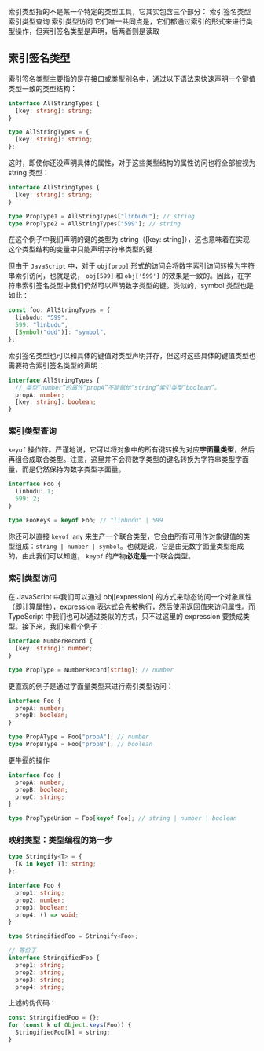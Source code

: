 索引类型指的不是某一个特定的类型工具，它其实包含三个部分：
索引签名类型
索引类型查询
索引类型访问
它们唯一共同点是，它们都通过索引的形式来进行类型操作，但索引签名类型是声明，后两者则是读取

## 索引签名类型

索引签名类型主要指的是在接口或类型别名中，通过以下语法来快速声明一个键值类型一致的类型结构：

```ts
interface AllStringTypes {
  [key: string]: string;
}

type AllStringTypes = {
  [key: string]: string;
};
```

这时，即使你还没声明具体的属性，对于这些类型结构的属性访问也将全部被视为 string 类型：

```ts
interface AllStringTypes {
  [key: string]: string;
}

type PropType1 = AllStringTypes["linbudu"]; // string
type PropType2 = AllStringTypes["599"]; // string
```

在这个例子中我们声明的键的类型为 string（[key: string]），这也意味着在实现这个类型结构的变量中只能声明字符串类型的键：

但由于 `JavaScript` 中，对于 `obj[prop]` 形式的访问会将数字索引访问转换为字符串索引访问，也就是说， `obj[599]` 和 `obj['599']` 的效果是一致的。因此，在字符串索引签名类型中我们仍然可以声明数字类型的键。类似的，symbol 类型也是如此：

```ts
const foo: AllStringTypes = {
  linbudu: "599",
  599: "linbudu",
  [Symbol("ddd")]: "symbol",
};
```

索引签名类型也可以和具体的键值对类型声明并存，但这时这些具体的键值类型也需要符合索引签名类型的声明：

```ts
interface AllStringTypes {
  // 类型“number”的属性“propA”不能赋给“string”索引类型“boolean”。
  propA: number;
  [key: string]: boolean;
}
```

### 索引类型查询

`keyof` 操作符。严谨地说，它可以将对象中的所有键转换为对应**字面量类型**，然后再组合成联合类型。注意，这里并不会将数字类型的键名转换为字符串类型字面量，而是仍然保持为数字类型字面量。

```ts
interface Foo {
  linbudu: 1;
  599: 2;
}

type FooKeys = keyof Foo; // "linbudu" | 599
```

你还可以直接 `keyof any` 来生产一个联合类型，它会由所有可用作对象键值的类型组成：`string | number | symbol`。也就是说，它是由无数字面量类型组成的，由此我们可以知道， `keyof` 的产物**必定是**一个联合类型。

### 索引类型访问

在 JavaScript 中我们可以通过 obj[expression] 的方式来动态访问一个对象属性（即计算属性），expression 表达式会先被执行，然后使用返回值来访问属性。而 TypeScript 中我们也可以通过类似的方式，只不过这里的 expression 要换成类型。接下来，我们来看个例子：

```ts
interface NumberRecord {
  [key: string]: number;
}

type PropType = NumberRecord[string]; // number
```

更直观的例子是通过字面量类型来进行索引类型访问：

```ts
interface Foo {
  propA: number;
  propB: boolean;
}

type PropAType = Foo["propA"]; // number
type PropBType = Foo["propB"]; // boolean
```

更牛逼的操作

```ts
interface Foo {
  propA: number;
  propB: boolean;
  propC: string;
}

type PropTypeUnion = Foo[keyof Foo]; // string | number | boolean
```

### 映射类型：类型编程的第一步

```ts
type Stringify<T> = {
  [K in keyof T]: string;
};

interface Foo {
  prop1: string;
  prop2: number;
  prop3: boolean;
  prop4: () => void;
}

type StringifiedFoo = Stringify<Foo>;

// 等价于
interface StringifiedFoo {
  prop1: string;
  prop2: string;
  prop3: string;
  prop4: string;

```

上述的伪代码：

```ts
const StringifiedFoo = {};
for (const k of Object.keys(Foo)) {
  StringifiedFoo[k] = string;
}
```
